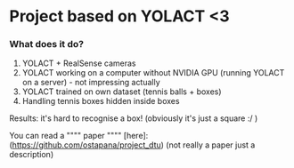 # Project based on YOLACT <3

### What does it do?

1) YOLACT + RealSense cameras
2) YOLACT working on a computer without NVIDIA GPU (running YOLACT on a server) - not impressing actually
3) YOLACT trained on own dataset (tennis balls + boxes)
4) Handling tennis boxes hidden inside boxes

Results: it's hard to recognise a box! (obviously it's just a square :/ )

You can read a """" paper """" [here]: (https://github.com/ostapana/project_dtu) (not really a paper just a description)
